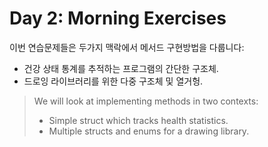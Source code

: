 # Day 2: Morning Exercises

이번 연습문제들은 두가지 맥락에서 메서드 구현방법을 다룹니다:
* 건강 상태 통계를 추적하는 프로그램의 간단한 구조체.
* 드로잉 라이브러리를 위한 다중 구조체 및 열거헝.

> We will look at implementing methods in two contexts:
> * Simple struct which tracks health statistics.
> * Multiple structs and enums for a drawing library.
